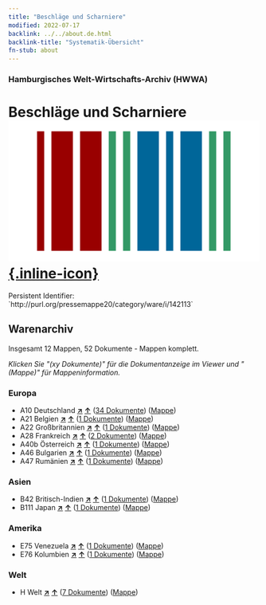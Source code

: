 ```yaml
---
title: "Beschläge und Scharniere"
modified: 2022-07-17
backlink: ../../about.de.html
backlink-title: "Systematik-Übersicht"
fn-stub: about
---
```


### Hamburgisches Welt-Wirtschafts-Archiv (HWWA)

# Beschläge und Scharniere &#160; [![Wikidata](/images/Wikidata-logo.svg "Wikidata"){.inline-icon}](http://www.wikidata.org/entity/Q111973638)

<div class="hint">Persistent Identifier: `http://purl.org/pressemappe20/category/ware/i/142113`</div>







## Warenarchiv




Insgesamt 12 Mappen, 52 Dokumente - Mappen komplett.

_Klicken Sie "(xy Dokumente)" für die Dokumentanzeige im Viewer und "(Mappe)" für Mappeninformation._




### Europa

- A10 Deutschland [**&nearr;**](../../../geo/i/126128/about.de.html "Deutschland (alle Mappen)") [**&uarr;**](../../../geo/about.de.html#A10 "Ländersystematik") (<a href="https://pm20.zbw.eu/iiifview/folder/wa/142113,126128" title="über: Beschläge und Scharniere : Deutschland" target="_blank">34 Dokumente</a>) ([Mappe](../../../../folder/wa/1421xx/142113/1261xx/126128/about.de.html))
- A21 Belgien [**&nearr;**](../../../geo/i/140972/about.de.html "Belgien (alle Mappen)") [**&uarr;**](../../../geo/about.de.html#A21 "Ländersystematik") (<a href="https://pm20.zbw.eu/iiifview/folder/wa/142113,140972" title="über: Beschläge und Scharniere : Belgien" target="_blank">1 Dokumente</a>) ([Mappe](../../../../folder/wa/1421xx/142113/1409xx/140972/about.de.html))
- A22 Großbritannien [**&nearr;**](../../../geo/i/140974/about.de.html "Großbritannien (alle Mappen)") [**&uarr;**](../../../geo/about.de.html#A22 "Ländersystematik") (<a href="https://pm20.zbw.eu/iiifview/folder/wa/142113,140974" title="über: Beschläge und Scharniere : Großbritannien" target="_blank">1 Dokumente</a>) ([Mappe](../../../../folder/wa/1421xx/142113/1409xx/140974/about.de.html))
- A28 Frankreich [**&nearr;**](../../../geo/i/140982/about.de.html "Frankreich (alle Mappen)") [**&uarr;**](../../../geo/about.de.html#A28 "Ländersystematik") (<a href="https://pm20.zbw.eu/iiifview/folder/wa/142113,140982" title="über: Beschläge und Scharniere : Frankreich" target="_blank">2 Dokumente</a>) ([Mappe](../../../../folder/wa/1421xx/142113/1409xx/140982/about.de.html))
- A40b Österreich [**&nearr;**](../../../geo/i/141731/about.de.html "Österreich (alle Mappen)") [**&uarr;**](../../../geo/about.de.html#A40b "Ländersystematik") (<a href="https://pm20.zbw.eu/iiifview/folder/wa/142113,141731" title="über: Beschläge und Scharniere : Österreich" target="_blank">1 Dokumente</a>) ([Mappe](../../../../folder/wa/1421xx/142113/1417xx/141731/about.de.html))
- A46 Bulgarien [**&nearr;**](../../../geo/i/141039/about.de.html "Bulgarien (alle Mappen)") [**&uarr;**](../../../geo/about.de.html#A46 "Ländersystematik") (<a href="https://pm20.zbw.eu/iiifview/folder/wa/142113,141039" title="über: Beschläge und Scharniere : Bulgarien" target="_blank">1 Dokumente</a>) ([Mappe](../../../../folder/wa/1421xx/142113/1410xx/141039/about.de.html))
- A47 Rumänien [**&nearr;**](../../../geo/i/141040/about.de.html "Rumänien (alle Mappen)") [**&uarr;**](../../../geo/about.de.html#A47 "Ländersystematik") (<a href="https://pm20.zbw.eu/iiifview/folder/wa/142113,141040" title="über: Beschläge und Scharniere : Rumänien" target="_blank">1 Dokumente</a>) ([Mappe](../../../../folder/wa/1421xx/142113/1410xx/141040/about.de.html))

### Asien

- B42 Britisch-Indien [**&nearr;**](../../../geo/i/141189/about.de.html "Britisch-Indien (alle Mappen)") [**&uarr;**](../../../geo/about.de.html#B42 "Ländersystematik") (<a href="https://pm20.zbw.eu/iiifview/folder/wa/142113,141189" title="über: Beschläge und Scharniere : Britisch-Indien" target="_blank">1 Dokumente</a>) ([Mappe](../../../../folder/wa/1421xx/142113/1411xx/141189/about.de.html))
- B111 Japan [**&nearr;**](../../../geo/i/141272/about.de.html "Japan (alle Mappen)") [**&uarr;**](../../../geo/about.de.html#B111 "Ländersystematik") (<a href="https://pm20.zbw.eu/iiifview/folder/wa/142113,141272" title="über: Beschläge und Scharniere : Japan" target="_blank">1 Dokumente</a>) ([Mappe](../../../../folder/wa/1421xx/142113/1412xx/141272/about.de.html))

### Amerika

- E75 Venezuela [**&nearr;**](../../../geo/i/141686/about.de.html "Venezuela (alle Mappen)") [**&uarr;**](../../../geo/about.de.html#E75 "Ländersystematik") (<a href="https://pm20.zbw.eu/iiifview/folder/wa/142113,141686" title="über: Beschläge und Scharniere : Venezuela" target="_blank">1 Dokumente</a>) ([Mappe](../../../../folder/wa/1421xx/142113/1416xx/141686/about.de.html))
- E76 Kolumbien [**&nearr;**](../../../geo/i/141687/about.de.html "Kolumbien (alle Mappen)") [**&uarr;**](../../../geo/about.de.html#E76 "Ländersystematik") (<a href="https://pm20.zbw.eu/iiifview/folder/wa/142113,141687" title="über: Beschläge und Scharniere : Kolumbien" target="_blank">1 Dokumente</a>) ([Mappe](../../../../folder/wa/1421xx/142113/1416xx/141687/about.de.html))

### Welt

- H Welt [**&nearr;**](../../../geo/i/141728/about.de.html "Welt (alle Mappen)") [**&uarr;**](../../../geo/about.de.html#H "Ländersystematik") (<a href="https://pm20.zbw.eu/iiifview/folder/wa/142113,141728" title="über: Beschläge und Scharniere : Welt" target="_blank">7 Dokumente</a>) ([Mappe](../../../../folder/wa/1421xx/142113/1417xx/141728/about.de.html))








